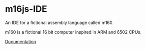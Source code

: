 # m16js-IDE
An IDE for a fictional assembly language called m160.

m160 is a fictional 16 bit computer inspired in ARM and 6502 CPUs.

[Documentation](https://wallegame.github.io/m16js-IDE/docs/)

